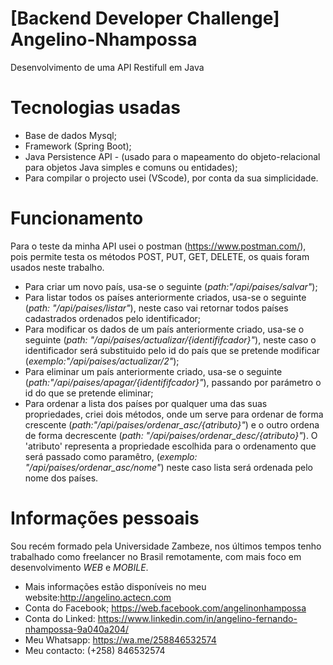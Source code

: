 # [Backend Developer Challenge] Angelino-Nhampossa
Desenvolvimento de uma API Restifull em Java

# Tecnologias usadas
* Base de dados Mysql;
* Framework (Spring Boot);
* Java Persistence API - (usado para o mapeamento do objeto-relacional para objetos Java simples e comuns ou entidades);
* Para compilar o projecto usei (VScode), por conta da sua simplicidade.

# Funcionamento
Para o teste da minha API usei o postman (https://www.postman.com/), pois permite testa os métodos POST, PUT, GET, DELETE, os quais foram usados neste trabalho.
- Para criar um novo país, usa-se o seguinte (*path:"/api/paises/salvar"*);
- Para listar todos os países anteriormente criados, usa-se o seguinte (*path: "/api/paises/listar"*), neste caso vai retornar todos países cadastrados ordenados pelo identificador;
- Para modificar os dados de um país anteriormente criado, usa-se o seguinte (*path: "/api/paises/actualizar/{identififcador}"*), neste caso o identificador será substituido pelo id do país que se pretende modificar (*exemplo:"/api/paises/actualizar/2"*);
- Para eliminar um país anteriormente criado, usa-se o seguinte (*path:"/api/paises/apagar/{identififcador}"*), passando por parámetro o id do que se pretende eliminar;
- Para ordenar a lista dos países por qualquer uma das suas propriedades, criei dois métodos, onde um serve para ordenar de forma crescente (*path:"/api/paises/ordenar_asc/{atributo}"*) e o outro ordena de forma decrescente (*path: "/api/paises/ordenar_desc/{atributo}"*). O 'atributo' representa a propriedade escolhida para o ordenamento que será passado como paramêtro, (*exemplo: "/api/paises/ordenar_asc/nome"*) neste caso lista será ordenada pelo nome dos países.

# Informações pessoais
Sou recém formado pela Universidade Zambeze, nos últimos tempos tenho trabalhado como freelancer no Brasil remotamente, com mais foco em desenvolvimento *WEB* e *MOBILE*.
- Mais informações estão disponíveis no meu website:http://angelino.actecn.com
- Conta do Facebook; https://web.facebook.com/angelinonhampossa
- Conta do Linked: https://www.linkedin.com/in/angelino-fernando-nhampossa-9a040a204/
- Meu Whatsapp: https://wa.me/258846532574
- Meu contacto: (+258) 846532574

